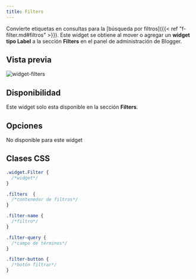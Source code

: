 ```yaml
---
title: Filters
---
```


Convierte etiquetas en consultas para la [búsqueda por filtros]({{< ref "f-filter.md#filtros" >}}). Este widget se obtiene al mover o agregar un **widget tipo Label** a la sección **Filters** en el panel de administración de Blogger.

## Vista previa

![widget-filters](/images/widgets/filters.png)


## Disponibilidad

Este widget solo esta disponible en la sección **Filters**.

## Opciones

No disponible para este widget

## Clases CSS

```css
.widget.Filter {
  /*widget*/
}

.filters  {
  /*contenedor de filtros*/
}

.filter-name {
  /*filtro*/
}

.filter-query {
  /*campo de términos*/
}

.filter-button {
  /*botón filtrar*/
}
```
